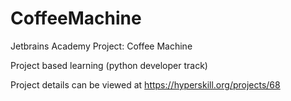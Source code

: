 # CoffeeMachine
Jetbrains Academy Project: Coffee Machine

Project based learning (python developer track)

Project details can be viewed at https://hyperskill.org/projects/68
